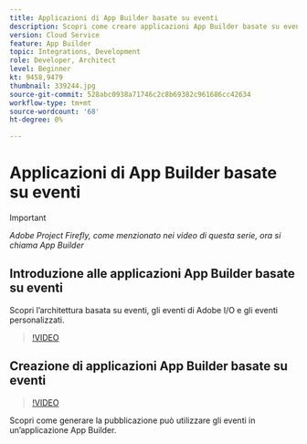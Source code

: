 ```yaml
---
title: Applicazioni di App Builder basate su eventi
description: Scopri come creare applicazioni App Builder basate su eventi.
version: Cloud Service
feature: App Builder
topic: Integrations, Development
role: Developer, Architect
level: Beginner
kt: 9458,9479
thumbnail: 339244.jpg
source-git-commit: 528abc0938a71746c2c8b69382c961686cc42634
workflow-type: tm+mt
source-wordcount: '68'
ht-degree: 0%

---
```



# Applicazioni di App Builder basate su eventi

>[!IMPORTANT]
>
> _Adobe Project Firefly, come menzionato nei video di questa serie, ora si chiama App Builder_

## Introduzione alle applicazioni App Builder basate su eventi

Scopri l’architettura basata su eventi, gli eventi di Adobe I/O e gli eventi personalizzati.

>[!VIDEO](https://video.tv.adobe.com/v/339244/?quality=12&learn=on)

## Creazione di applicazioni App Builder basate su eventi

>[!VIDEO](https://video.tv.adobe.com/v/339245/?quality=12&learn=on)

Scopri come generare la pubblicazione può utilizzare gli eventi in un’applicazione App Builder.
